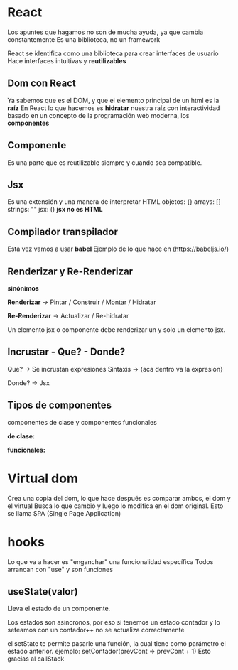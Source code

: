 # React

Los apuntes que hagamos no son de mucha ayuda, ya que cambia constantemente
Es una biblioteca, no un framework

React se identifica como una biblioteca para crear interfaces de usuario
Hace interfaces intuitivas y **reutilizables**

## Dom con React

Ya sabemos que es el DOM, y que el elemento principal de un html es la **raíz**
En React lo que hacemos es **hidratar** nuestra raíz con interactividad
basado en un concepto de la programación web moderna, los **componentes**

## Componente

Es una parte que es reutilizable siempre y cuando sea compatible.

## Jsx

Es una extensión y una manera de interpretar HTML
objetos: {}
arrays: []
strings: ""
jsx: ()
**jsx no es HTML**

## Compilador transpilador

Esta vez vamos a usar **babel**
Ejemplo de lo que hace en (https://babeljs.io/)

## Renderizar y Re-Renderizar

**sinónimos**

**Renderizar** -> Pintar / Construir / Montar / Hidratar

**Re-Renderizar** -> Actualizar / Re-hidratar

Un elemento jsx o componente debe renderizar un y solo un elemento jsx.

## Incrustar - Que? - Donde?

Que? -> Se incrustan expresiones
Sintaxis -> {aca dentro va la expresión}

Donde? -> Jsx

## Tipos de componentes

componentes de clase y componentes funcionales

**de clase:**

**funcionales:**

# Virtual dom

Crea una copia del dom, lo que hace después es comparar ambos, el dom y el virtual
Busca lo que cambió y luego lo modifica en el dom original.
Esto se llama SPA (Single Page Application)

# hooks

Lo que va a hacer es "enganchar" una funcionalidad específica
Todos arrancan con "use" y son funciones

## useState(valor)

Lleva el estado de un componente.

Los estados son asíncronos, por eso si tenemos un estado contador y lo seteamos con un contador++ no se actualiza correctamente

el setState te permite pasarle una función, la cual tiene como parámetro el estado anterior.
ejemplo: setContador(prevCont => prevCont + 1)
Esto gracias al callStack
